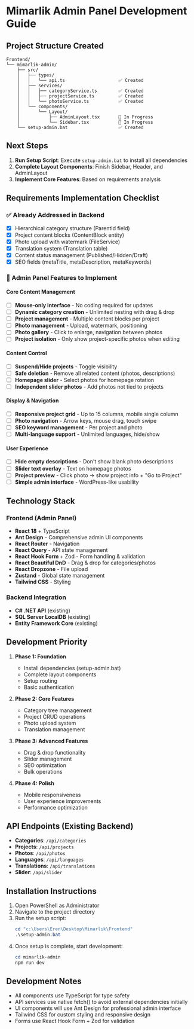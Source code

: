 # Mimarlik Admin Panel Development Guide

## Project Structure Created

```
Frontend/
└── mimarlik-admin/
    ├── src/
    │   ├── types/
    │   │   └── api.ts                    ✅ Created
    │   ├── services/
    │   │   ├── categoryService.ts        ✅ Created
    │   │   ├── projectService.ts         ✅ Created
    │   │   └── photoService.ts           ✅ Created
    │   └── components/
    │       └── Layout/
    │           ├── AdminLayout.tsx       🔄 In Progress
    │           └── Sidebar.tsx           🔄 In Progress
    └── setup-admin.bat                   ✅ Created
```

## Next Steps

1. **Run Setup Script**: Execute `setup-admin.bat` to install all dependencies
2. **Complete Layout Components**: Finish Sidebar, Header, and AdminLayout
3. **Implement Core Features**: Based on requirements analysis

## Requirements Implementation Checklist

### ✅ Already Addressed in Backend

- [x] Hierarchical category structure (ParentId field)
- [x] Project content blocks (ContentBlock entity)
- [x] Photo upload with watermark (FileService)
- [x] Translation system (Translation table)
- [x] Content status management (Published/Hidden/Draft)
- [x] SEO fields (metaTitle, metaDescription, metaKeywords)

### 🔄 Admin Panel Features to Implement

#### Core Content Management

- [ ] **Mouse-only interface** - No coding required for updates
- [ ] **Dynamic category creation** - Unlimited nesting with drag & drop
- [ ] **Project management** - Multiple content blocks per project
- [ ] **Photo management** - Upload, watermark, positioning
- [ ] **Photo gallery** - Click to enlarge, navigation between photos
- [ ] **Project isolation** - Only show project-specific photos when editing

#### Content Control

- [ ] **Suspend/Hide projects** - Toggle visibility
- [ ] **Safe deletion** - Remove all related content (photos, descriptions)
- [ ] **Homepage slider** - Select photos for homepage rotation
- [ ] **Independent slider photos** - Add photos not tied to projects

#### Display & Navigation

- [ ] **Responsive project grid** - Up to 15 columns, mobile single column
- [ ] **Photo navigation** - Arrow keys, mouse drag, touch swipe
- [ ] **SEO keyword management** - Per project and photo
- [ ] **Multi-language support** - Unlimited languages, hide/show

#### User Experience

- [ ] **Hide empty descriptions** - Don't show blank photo descriptions
- [ ] **Slider text overlay** - Text on homepage photos
- [ ] **Project preview** - Click photo → show project info + "Go to Project"
- [ ] **Simple admin interface** - WordPress-like usability

## Technology Stack

### Frontend (Admin Panel)

- **React 18** + TypeScript
- **Ant Design** - Comprehensive admin UI components
- **React Router** - Navigation
- **React Query** - API state management
- **React Hook Form** + Zod - Form handling & validation
- **React Beautiful DnD** - Drag & drop for categories/photos
- **React Dropzone** - File upload
- **Zustand** - Global state management
- **Tailwind CSS** - Styling

### Backend Integration

- **C# .NET API** (existing)
- **SQL Server LocalDB** (existing)
- **Entity Framework Core** (existing)

## Development Priority

1. **Phase 1: Foundation**

   - Install dependencies (setup-admin.bat)
   - Complete layout components
   - Setup routing
   - Basic authentication

2. **Phase 2: Core Features**

   - Category tree management
   - Project CRUD operations
   - Photo upload system
   - Translation management

3. **Phase 3: Advanced Features**

   - Drag & drop functionality
   - Slider management
   - SEO optimization
   - Bulk operations

4. **Phase 4: Polish**
   - Mobile responsiveness
   - User experience improvements
   - Performance optimization

## API Endpoints (Existing Backend)

- **Categories**: `/api/categories`
- **Projects**: `/api/projects`
- **Photos**: `/api/photos`
- **Languages**: `/api/languages`
- **Translations**: `/api/translations`
- **Slider**: `/api/slider`

## Installation Instructions

1. Open PowerShell as Administrator
2. Navigate to the project directory
3. Run the setup script:
   ```powershell
   cd "c:\Users\Eren\Desktop\Mimarlık\Frontend"
   .\setup-admin.bat
   ```
4. Once setup is complete, start development:
   ```powershell
   cd mimarlik-admin
   npm run dev
   ```

## Development Notes

- All components use TypeScript for type safety
- API services use native fetch() to avoid external dependencies initially
- UI components will use Ant Design for professional admin interface
- Tailwind CSS for custom styling and responsive design
- Forms use React Hook Form + Zod for validation
